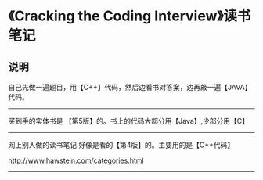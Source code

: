 # 《Cracking the Coding Interview》读书笔记


## 说明

自己先做一遍题目，用【C++】代码，然后边看书对答案，边再敲一遍【JAVA】代码。

---

买到手的实体书是 【第5版】的。书上的代码大部分用【Java】,少部分用【C】

---
网上别人做的读书笔记 好像是看的【第4版】的。主要用的是【C++代码】

http://www.hawstein.com/categories.html

---








